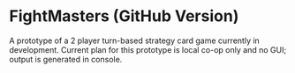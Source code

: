 # FightMasters (GitHub Version)

A prototype of a 2 player turn-based strategy card game currently in development. 
Current plan for this prototype is local co-op only and no GUI; output is generated in console.
